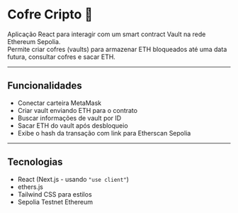 # Cofre Cripto 💎

Aplicação React para interagir com um smart contract Vault na rede Ethereum Sepolia.  
Permite criar cofres (vaults) para armazenar ETH bloqueados até uma data futura, consultar cofres e sacar ETH.

---

## Funcionalidades

- Conectar carteira MetaMask  
- Criar vault enviando ETH para o contrato  
- Buscar informações de vault por ID  
- Sacar ETH do vault após desbloqueio  
- Exibe o hash da transação com link para Etherscan Sepolia

---

## Tecnologias

- React (Next.js - usando `"use client"`)  
- ethers.js  
- Tailwind CSS para estilos  
- Sepolia Testnet Ethereum
